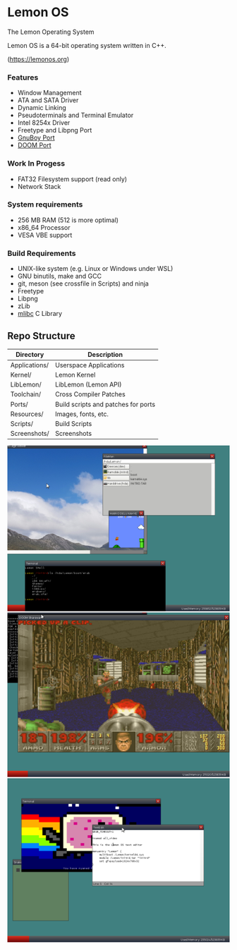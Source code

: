 # Lemon OS

The Lemon Operating System

Lemon OS is a 64-bit operating system written in C++.

(https://lemonos.org)

### Features
- Window Management
- ATA and SATA Driver
- Dynamic Linking
- Pseudoterminals and Terminal Emulator
- Intel 8254x Driver
- Freetype and Libpng Port
- [GnuBoy Port](https://github.com/fido2020/lemon-gnuboy)
- [DOOM Port](https://github.com/fido2020/LemonDOOM)

### Work In Progess
- FAT32 Filesystem support (read only)
- Network Stack

### System requirements
- 256 MB RAM (512 is more optimal)
- x86_64 Processor
- VESA VBE support

### Build Requirements
- UNIX-like system (e.g. Linux or Windows under WSL)
- GNU binutils, make and GCC
- git, meson (see crossfile in Scripts) and ninja
- Freetype
- Libpng
- zLib
- [mlibc](https://github.com/managarm/mlibc) C Library

## Repo Structure

| Directory     | Description                        |
| ------------- | ---------------------------------- |
| Applications/ | Userspace Applications             |
| Kernel/       | Lemon Kernel                       |
| LibLemon/     | LibLemon (Lemon API)               |
| Toolchain/    | Cross Compiler Patches             |
| Ports/        | Build scripts and patches for ports|
| Resources/    | Images, fonts, etc.                |
| Scripts/      | Build Scripts                      |
| Screenshots/  | Screenshots                        |

![Lemon OS Screenshot](Screenshots/image3.png)
![Lemon OS Screenshot](Screenshots/image2.png)
![Lemon OS Screenshot](Screenshots/image.png)
